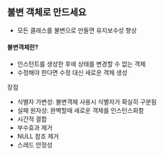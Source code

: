 ## 불변 객체로 만드세요

- 모든 클래스를 불변으로 만들면 유지보수성 향상



#### 불변객체란?

- 인스턴트를 생성한 후에 상태를 변경할 수 없는 객체
- 수정해야 한다면 수정 대신 새로운 객체 생성



장점

- 식별자 가변성: 불변객체 사용시 식별자가 확실히 구분됨
- 실패 원자성: 완벽할때 새로운 객체를 인스턴스화함
- 시간적 결합
- 부수효과 제거
- NULL 참조 제거
- 스레드 안정성